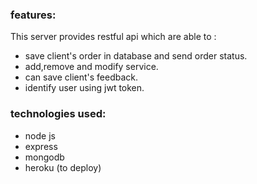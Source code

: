 ### features:

This server provides restful api which are able to :

- save client's order in database and send order status.
- add,remove and modify service.
- can save client's feedback.
- identify user using jwt token.

### technologies used:

- node js
- express
- mongodb
- heroku (to deploy)
